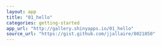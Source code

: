 ```yaml
---
layout: app
title: "01_hello"
categories: getting-started
app_url: "http://gallery.shinyapps.io/01_hello"
source_url: "https://gist.github.com/jjallaire/8021850"
---
```



